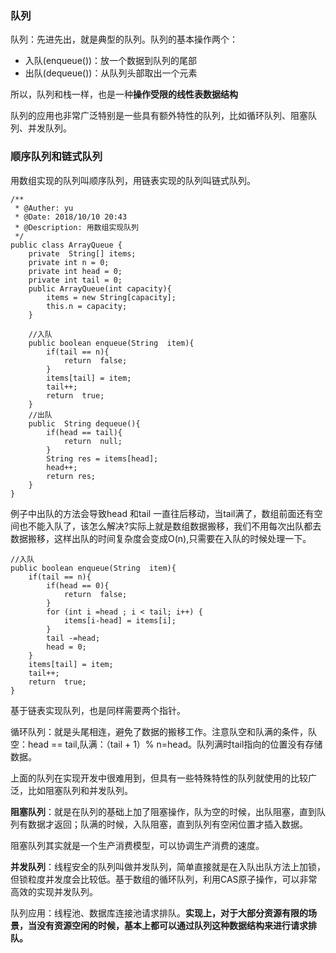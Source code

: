 ### 队列

队列：先进先出，就是典型的队列。队列的基本操作两个：

- 入队(enqueue())：放一个数据到队列的尾部
- 出队(dequeue())：从队列头部取出一个元素

所以，队列和栈一样，也是一种**操作受限的线性表数据结构**

队列的应用也非常广泛特别是一些具有额外特性的队列，比如循环队列、阻塞队列、并发队列。

### 顺序队列和链式队列

用数组实现的队列叫顺序队列，用链表实现的队列叫链式队列。

	
	/**
	 * @Auther: yu
	 * @Date: 2018/10/10 20:43
	 * @Description: 用数组实现队列
	 */
	public class ArrayQueue {
	    private  String[] items;
	    private int n = 0;
	    private int head = 0;
	    private int tail = 0;
	    public ArrayQueue(int capacity){
	        items = new String[capacity];
	        this.n = capacity;
	    }
	
	    //入队
	    public boolean enqueue(String  item){
	        if(tail == n){
	            return  false;
	        }
	        items[tail] = item;
	        tail++;
	        return  true;
	    }
	    //出队
	    public  String dequeue(){
	        if(head == tail){
	            return  null;
	        }
	        String res = items[head];
	        head++;
	        return res;
	    }
	}


例子中出队的方法会导致head 和tail 一直往后移动，当tail满了，数组前面还有空间也不能入队了，该怎么解决?实际上就是数组数据搬移，我们不用每次出队都去数据搬移，这样出队的时间复杂度会变成O(n),只需要在入队的时候处理一下。



    //入队
    public boolean enqueue(String  item){
        if(tail == n){
            if(head == 0){
                return  false;
            }
            for (int i =head ; i < tail; i++) {
                items[i-head] = items[i];
            }
            tail -=head;
            head = 0;
        }
        items[tail] = item;
        tail++;
        return  true;
    }



基于链表实现队列，也是同样需要两个指针。

循环队列：就是头尾相连，避免了数据的搬移工作。注意队空和队满的条件，队空：head == tail,队满：（tail + 1）% n=head。队列满时tail指向的位置没有存储数据。

上面的队列在实现开发中很难用到，但具有一些特殊特性的队列就使用的比较广泛，比如阻塞队列和并发队列。

**阻塞队列**：就是在队列的基础上加了阻塞操作，队为空的时候，出队阻塞，直到队列有数据才返回；队满的时候，入队阻塞，直到队列有空闲位置才插入数据。

阻塞队列其实就是一个生产消费模型，可以协调生产消费的速度。

**并发队列**：线程安全的队列叫做并发队列，简单直接就是在入队出队方法上加锁，但锁粒度并发度会比较低。基于数组的循环队列，利用CAS原子操作，可以非常高效的实现并发队列。

队列应用：线程池、数据库连接池请求排队。**实现上，对于大部分资源有限的场景，当没有资源空闲的时候，基本上都可以通过队列这种数据结构来进行请求排队。**